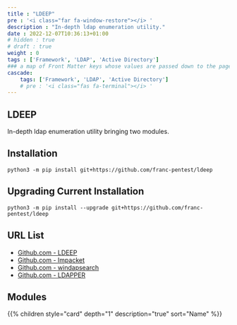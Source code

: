 ```yaml
---
title : "LDEEP"
pre : '<i class="far fa-window-restore"></i> '
description : "In-depth ldap enumeration utility."
date : 2022-12-07T10:36:13+01:00
# hidden : true
# draft : true
weight : 0
tags : ['Framework', 'LDAP', 'Active Directory']
### a map of Front Matter keys whose values are passed down to the page's descendants unless overwritten by self or a closer ancestor's cascade. 
cascade:
    tags: ['Framework', 'LDAP', 'Active Directory']
    # pre : '<i class="fas fa-terminal"></i> '
---
```


## LDEEP

In-depth ldap enumeration utility bringing two modules.

## Installation

```plain
python3 -m pip install git+https://github.com/franc-pentest/ldeep
```

## Upgrading Current Installation

```plain
python3 -m pip install --upgrade git+https://github.com/franc-pentest/ldeep
```

## URL List

- [Github.com - LDEEP](https://github.com/franc-pentest/ldeep)
- [Github.com - Impacket](https://github.com/SecureAuthCorp/impacket)
- [Github.com - windapsearch](https://github.com/ropnop/windapsearch)
- [Github.com - LDAPPER](https://github.com/shellster/LDAPPER)

## Modules

{{% children style="card" depth="1" description="true" sort="Name"  %}}
